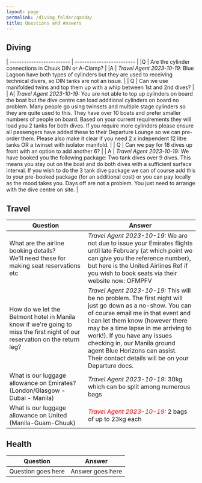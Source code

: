 ```yaml
---
layout: page
permalink: /diving_folder/qanda/
title: Questions and Answers
---
```


## Diving

| ------------------------- | ------------------------- |
|Q | Are the cylinder connections in Chuuk DIN or A-Clamp? |
|A | _Travel Agent 2023-10-19:_ Blue Lagoon have both types of cylinders but they are used to receiving technical divers, so DIN tanks are not an issue.  |
| Q | Can we use manifolded twins and top them up with a whip between 1st and 2nd dives? | 
| A| _Travel Agent 2023-10-19:_  You are not able to top up cylinders on board the boat but the dive centre can load additional cylinders on board no problem. Many people go using twinsets and multiple stage cylinders so they are quite used to this. They have over 10 boats and prefer smaller numbers of people on board. Based on your current requirements they will load you 2 tanks for both dives. If you require more cylinders please ensure all passengers have added these to their Departure Lounge so we can pre-order them. Please also make it clear if you need 2 x independent 12 litre tanks OR a twinset with isolator manifold. |
| Q | Can we pay for 18 dives up front with an option to add another 6? | 
| A | _Travel Agent 2023-10-19:_ We have booked you the following package: Two tank dives over 9 dives. This means you stay out on the boat and do both dives with a sufficient surface interval. If you wish to do the 3 tank dive package we can of course add this to your pre-booked package (for an additional cost) or you can pay locally as the mood takes you. Days off are not a problem. You just need to arrange with the dive centre on site. |

## Travel

| Question | Answer |
| ------------------------- | ------------------------- |
| What are the airline booking details? <br>We'll need these for making seat reservations etc  | _Travel Agent 2023-10-19:_ We are not due to issue your Emirates flights until late February (at which point we can give you the reference number), but here is the United Airlines Ref if you wish to book seats via their website now: OFMPFV  |
| How do we let the Belmont hotel in Manila know if we're going to miss the first night of our reservation on the return leg? | _Travel Agent 2023-10-19:_ This will be no problem. The first night will just go down as a no-show. You can of course email me in that event and I can let them know (however there may be a time lapse in me arriving to work!). If you have any issues checking in, our Manila ground agent Blue Horizons can assist. Their contact details will be on your Departure docs. |
| What is our luggage allowance on Emirates? (London/Glasgow - Dubai - Manila) | _Travel Agent 2023-10-19:_ 30kg which can be split among numerous bags |
| What is our luggage allowance on United (Manila-Guam-Chuuk) | <span style="color:red">_Travel Agent 2023-10-19:_</span> 2 bags of up to 23kg each |

## Health

| Question | Answer |
| ------------------------- | ------------------------- |
| Question goes here | Answer goes here |
